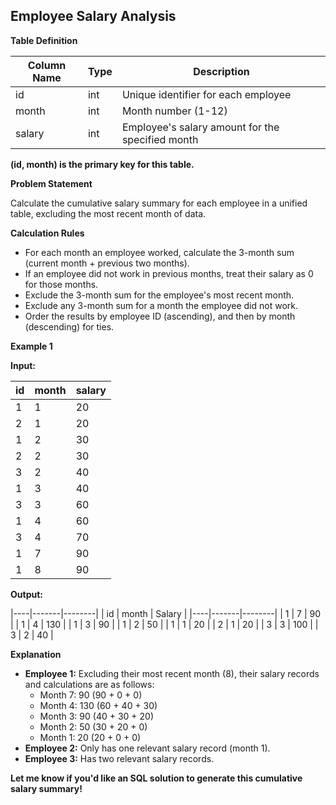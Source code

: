 ## Employee Salary Analysis

**Table Definition**

| Column Name | Type | Description                                       |
|-------------|------|---------------------------------------------------|
| id          | int  | Unique identifier for each employee               |
| month       | int  | Month number (1-12)                               |
| salary      | int  | Employee's salary amount for the specified month  |

**(id, month) is the primary key for this table.**

**Problem Statement**

Calculate the cumulative salary summary for each employee in a unified table, excluding the most recent month of data.  

**Calculation Rules**

* For each month an employee worked, calculate the 3-month sum (current month + previous two months).
* If an employee did not work in previous months, treat their salary as 0 for those months.
* Exclude the 3-month sum for the employee's most recent month.
* Exclude any 3-month sum for a month the employee did not work.
* Order the results by employee ID (ascending), and then by month (descending) for ties.

**Example 1**

**Input:**

| id | month | salary |
|----|-------|--------|
| 1  | 1     | 20   |
| 2  | 1     | 20   |
| 1  | 2     | 30   |
| 2  | 2     | 30   |
| 3  | 2     | 40   |
| 1  | 3     | 40   |
| 3  | 3     | 60   |
| 1  | 4     | 60   |
| 3  | 4     | 70   |
| 1  | 7     | 90   |
| 1  | 8     | 90   |

**Output:**

|----|-------|--------|
| id | month | Salary |
|----|-------|--------|
| 1  | 7     | 90   |
| 1  | 4     | 130  |
| 1  | 3     | 90   |
| 1  | 2     | 50   |
| 1  | 1     | 20   |
| 2  | 1     | 20   |
| 3  | 3     | 100  |
| 3  | 2     | 40   |



**Explanation**

* **Employee 1:**  Excluding their most recent month (8), their salary records and calculations are as follows:
    * Month 7: 90 (90 + 0 + 0)
    * Month 4: 130 (60 + 40 + 30)
    * Month 3: 90 (40 + 30 + 20)
    * Month 2: 50 (30 + 20 + 0)
    * Month 1: 20 (20 + 0 + 0)
* **Employee 2:** Only has one relevant salary record (month 1). 
* **Employee 3:** Has two relevant salary records.

**Let me know if you'd like an SQL solution to generate this cumulative salary summary!** 
